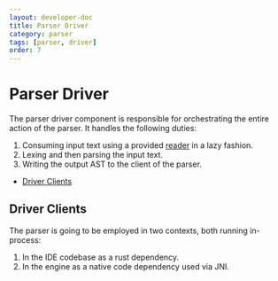 ```yaml
---
layout: developer-doc
title: Parser Driver
category: parser
tags: [parser, driver]
order: 7
---
```


# Parser Driver

The parser driver component is responsible for orchestrating the entire action
of the parser. It handles the following duties:

1.  Consuming input text using a provided [reader](./reader.md) in a lazy
    fashion.
2.  Lexing and then parsing the input text.
3.  Writing the output AST to the client of the parser.

<!-- MarkdownTOC levels="2,3" autolink="true" -->

- [Driver Clients](#driver-clients)

<!-- /MarkdownTOC -->

## Driver Clients

The parser is going to be employed in two contexts, both running in-process:

1. In the IDE codebase as a rust dependency.
2. In the engine as a native code dependency used via JNI.
